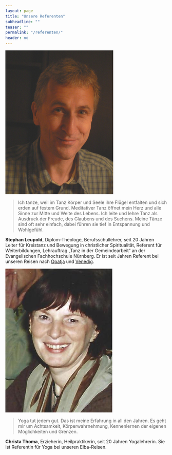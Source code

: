 ```yaml
---
layout: page
title: "Unsere Referenten"
subheadline: ""
teaser: ""
permalink: "/referenten/"
header: no
---
```


![Stephan Leupold](/images/Stephan.jpg)

> Ich tanze, weil im Tanz Körper und Seele ihre Flügel entfalten und sich erden auf festem Grund. Meditativer Tanz öffnet mein Herz und alle Sinne zur Mitte und Weite des Lebens. Ich leite und lehre Tanz als Ausdruck der Freude, des Glaubens und des Suchens. Meine Tänze sind oft sehr einfach, dabei führen sie tief in Entspannung und Wohlgefühl.

**Stephan Leupold**, Diplom-Theologe, Berufsschullehrer, seit 20 Jahren Leiter für Kreistanz und Bewegung in christlicher Spiritualität, Referent für Weiterbildungen, Lehrauftrag „Tanz in der Gemeindearbeit“ an der Evangelischen Fachhochschule Nürnberg. Er ist seit Jahren Referent bei unseren Reisen nach [Opatja](/impressionen/opatija/) und [Venedig](/impressionen/venedig/).

![Christa Thoma](/images/christa_thoma.jpg)

> Yoga tut jedem gut. Das ist meine Erfahrung in all den Jahren. Es geht mir um Achtsamkeit, Körperwahrnehmung, Kennenlernen der eigenen Möglichkeiten und Grenzen.

**Christa Thoma**, Erzieherin, Heilpraktikerin, seit 20 Jahren Yogalehrerin. Sie ist Referentin für Yoga bei unseren Elba-Reisen.
